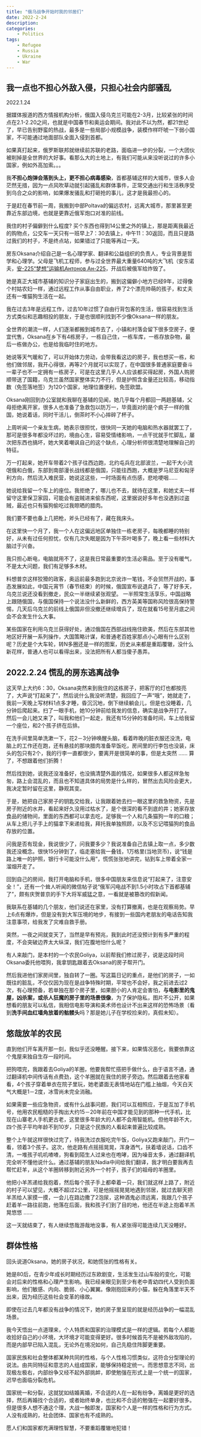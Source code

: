 ```yaml
---
title: "俄乌战争开始时我的邻居们"
date: 2022-2-24
description: 
categories:
    - Politics
tags:  
    - Refugee
    - Russia
    - Ukraine
    - War
---
```



## **我一点也不担心外敌入侵，只担心社会内部骚乱**

2022.1.24

据媒体报道的西方情报机构分析，俄国入侵乌克兰可能在2-3月，比较紧张的时间点在2.1-2.20之间，也就是中国春节和奥运会期间。我对此不以为然，都21世纪了，早已告别野蛮的热战，最多是一些局部小规模战争，装模作样吓唬一下弱小国家，不可能通过地面部队全面入侵到首都。

如果真打起来，俄罗斯联邦就继续前苏联的老路，面临进一步的分裂，一个大团伙被削掉是全世界的大好事。看那么大的土地上，有我们可能从来没听说过的许多小国家，例如外高加索。。。

我**不担心炮弹会落到头上，更不担心病毒感染**，首都基辅这样的大城市，很多人会茫然无措，因为一点风吹草动就引起骚乱和群体事件，正常交通出行和生活秩序受到乌合之众的影响，如果爆发骚乱和打砸抢的事儿，这才是我最担心的。

于是赶在春节前一周，我搬到中部Poltava的偏远农村，远离大城市，那里甚至更靠近东部边境，也就是更靠近俄军炮口对准的前线。

我住的村子偏僻到什么程度? 买个东西也得到14公里之外的镇上，那是距离我最近的购物点，公交车一天只有一班早上7：30去镇上，中午11：30返回，而且只是路过我们的村子，不是终点站，如果错过了只能等再过一天。

房东Oksana介绍自己是一名心理学家、翻译和公益组织的负责人，专业背景是哲学和心理学。父母是飞机工程师，参与过全世界最大重量640吨的大飞机（安东诺夫，[安-225“梦想”运输机Антонов Ан-225](https://zh.wikipedia.org/zh-sg/%E5%AE%89-22)，开战后被俄军给炸毁了。

她是真正大城市基辅的知识分子家庭出生的，搬到这偏僻小地方已经9年，过得像个村姑农妇一样，通过远程工作从事自由职业，养了2个漂亮帅萌的孩子，和丈夫还有一堆猫狗生活在一起。

我在过去3年是远程工作，过去10年过惯了自由行背包客的生活，很容易找到生活方式类似和志趣相投的朋友，于是也很顺利找到不少像Oksana一样的朋友。

全世界的潮流一样，人们逐渐都搬到城市去了，小镇和村落会留下很多空房子，便宜代售，Oksana在乡下有4栋房子，一栋自己住，一栋车库，一栋存放杂物，最后一栋做办公，也是给我临时住的地方。

她说等天气暖和了，可以开始体力劳动，会带我看这边的房子，我也想买一栋，和他们做邻居，我开心得很，再等2个月就可以实现了，在中国很多普通家庭要奋斗一辈子也不一定拥有一栋房子，可是在这里几乎人人应该都买得起房，外国人购房顺带送了国籍，乌克兰虽然国家整体实力不行，但是护照含金量还比较高，移动指数（免签落地签）为120个国家，地理位置便利，免签欧盟。

Oksana刚回到办公室就和我聊在基辅的见闻，她几乎每个月都回一两趟基辅，父母拒绝离开家，很多人也准备了急救包以防万一，毕竟面对的是个疯子一样的俄国，她说着话，同时干活儿，倒茶时不小心摔碎了杯子。

上周听闻一个亲友生病，她表示很担忧，很快同一天她的电脑和热水器就罢工了，那可是很多年都没坏过的，境由心生，容易受情绪影响，一点干扰就手忙脚乱，屡次把东西也搞坏，她大笑着嘲讽自己的这个缺点，心理分析师很清楚地理解自己的特征。

万一打起来，她开车带着2个孩子往西边跑，北约屯兵在北部波兰，一起干大小流氓俄和白俄，东部到南部漫长战线都是俄国，只能往西跑，大概是罗马尼亚和匈牙利方向，然后流入难民营，她说这这些，一时场面有点伤感，悲呛哽咽……

她说给我留一个车上的座位。我拒绝了，哪儿也不去，就待在这里，和她丈夫一样留守这里保卫家园，可能会有盗贼进来偷东西呢，这里据说好多年也没遇到过盗贼，最近也只有猫狗偷吃过我晾晒的腊肉。

我们要不要也备上几把枪，斧头已经有了，藏在我床头。

在这里快一个月了，我一个人在这偏远地区单独住一栋老房子，每晚都睡的特别好，从未有过任何担忧，仅有几次失眠是因为下午茶叶喝多了，晚上看一些材料大脑过于兴奋。

我只担心断电，电脑就用不了，这是我日常最重要的生活必需品。至于没有暖气，不是太大问题，我们有足够多木材。

料想普京这样狡猾的政客，奥运前最多跑到北京讹诈一笔钱，不会贸然开战的，事态发展如此，中国元宵节（春节结束）的时候，俄国宣布说退兵了，等了好多天，乌克兰说还没看到撤走，民众一半继续紧张观望。 一半照常生活享乐，中国战略上跟随俄国，与俄国保持一个说法没什么新鲜的，西方英美等国称风险很高保持警惕，几天后乌克兰的前线上俄国非但没撤还继续增兵了，现在就看15号至月底之间会不会发生什么大事。

某些国家在利用乌克兰获得好处，通过俄国在西部战线拖住欧美，然后在东部其他地区好开展一系列操作，大国策略计谋，和普通老百姓家那点小心眼有什么区别呢？历史是个大车轮，转N多圈还是一样的图案，历史从来都是重蹈覆辙，没什么新花样，普通人也可以看得出来，没法把所有人都当傻子愚弄。

## 2022.2.24 慌乱的房东逃离战争

这天早上大约6：30，Oksana突然来到我住的这栋房子，把客厅的灯也都按亮了，大声说“打起来了”，然后说什么我没听清楚，我回应了一声“哦”，她就走了，我前一天晚上写材料1点多才睡，昏沉沉地，倒下继续躺会儿，但是也没睡着，几分钟后爬起来。扫了一眼手机，她10分钟前给我发的信息，确实是战争开打了。 然后一会儿她又来了，叫我和他们一起走，我还有15分钟的准备时间，车上给我留一个座位，和2个孩子挤在后排。

在洗手间里简单洗漱一下，花2－3分钟唤醒头脑，看着昨晚的脏衣服还没洗，电脑上的工作还在跑，还有悬挂的那块腊肉准备早饭吃，房间里的行李包也没装，床头的包只有2个，我的行李一直都很少，要离开是很简单的事，但是太突然 …… 算了，不想跟着他们折腾！

然后找到她，说我还没准备好，也没搞清楚外面的情况，如果很多人都这样急匆匆，路上会混乱的，而且也不知道具体的局势是什么样的，冒然出去风险会更大，我决定暂时留在这里，静观其变。

于是，她把自己家房子的钥匙交给我，让我跟着她去扫一眼这里的救急物资，先是房子附近的水井，看起来好久没用过枯水了，是个很深的看不到底的井；她家存放食品的储物间，里面的东西都可以拿去吃，足够我一个人和几条猫狗一年的口粮；从车上把儿子手上的猫拿下来递给我，拜托我单独照顾，以及不忘记喂猫狗的食品存放的位置。

问我是否有现金，我说很少了，问我要多少？我说准备自己去镇上取一点，多少数我还没概念。很快15分钟到了，临走塞给我一叠钱，1万格里(当地货币)，说“钱是路上唯一的护照，银行卡可能没什么用”，慌慌张张地讲完，钻到车上带着全家一溜烟开走了。

回到自己的房间，我打开电脑和手机，很多中国朋友来信息说“打起来了，注意安全！”，还有一个耸人听闻的微信帖子说“俄军闪电战不到1.5小时攻占下首都基辅了”，颇有庆贺普京的手下大将军威猛之意，一看就是被篡改的假新闻。

我联系在基辅的几个朋友，他们说还在家里，没有打算撤离，也是在观察局势。早上6点有爆炸，但是没有到大军压境的地步，有接到一些国内老朋友的电话告知我注意事项，给我发了灾难自救手册。

突然，一夜之间就变天了，当然是早有预兆，我到此时还没预计到有多严重的程度，不会突破边界太大纵深，我们在腹地怕什么呢？

有人来敲门，是本村的一个农民Goliya，以前帮我们修过房子，说是这段时间Oksana委托他喂狗，我拿钥匙跟着去Oksana的房子帮开门。

然后我进他们家房间里，独自转了一圈。写这篇日记的重点，是他们的房子，一如既往的脏乱，不仅仅因为现在是战争特殊时期，平常也不会好，我之前进去过2次，有心理预备，若单独在那个房子里，如果胆小的人肯定会害怕，**与电影里的鬼屋，凶杀案，或杀人狂魔的房子里的场景很像**，为了保护隐私，图片不公开，如果想看的朋友可以私信，我相信电影导演和美术师也设计不出来这样的恐怖场景（看到**洗手间血红墙角放着的骷髅头**吗？那是她儿子在学校捡来的，真假未知）。

## 悠哉放羊的农民

直到他们开车离开那一刻，我似乎还没睡醒。接下来，如果情况恶化，我要依靠这个鬼屋来独自生存一段时间。

把狗喂完，我跟着去Goliya的羊圈，他要我帮忙搭把手做什么，由于语言不通，通过翻译机中间传话有点费劲，这个羊圈就在我住的房子旁边。然后跟着去他家看看，4个孩子穿着单衣在院子里玩，她老婆面无表情地站在门槛上抽烟，今天白天气大概是1－2度，冰雪尚未完全消融。

如果需要一些应急物资，或有什么战事问题，我们可以互相照应，于是互加了手机号，他用农民粗糙的手掏出大约15－20年前在中国才能见到的那种一代手机，比现在山寨老人手机更古老，这里很多年龄大的人都不会用智能机。但他年龄不大，四个孩子平均年龄不到10岁，只是这个民族的人看起来普遍比较成熟。

整个上午就这样很快过完了，待我洗过衣服吃完午饭，Goliya又跑来敲门，开门一看，领着3个孩子。这次，他走路有点摇摇晃晃，浑身酒气，扶着墙说话，口齿不清，一堆孩子叽叽喳喳，狗看到陌生人过来也在咆哮，因为噪音太多，通过翻译机完全听不懂他说什么。通过基辅的朋友Nadia中间给我们翻译，我才明白要我再去帮忙赶羊，从这个羊圈转移到附近另外一个村子，孩子们的祖母的羊圈里。

他把小羊羔递给我抱着，然后每个孩子手上都牵着一只，我们就这样上路了，附近的村子可以望见，大概不超过2公里，可是他摇摇晃晃地遇到邻居，就过去聊天把羊羔给人家摸一摸，一会儿在路边撒了2泡尿，这种酒鬼必须远离，我跟几个孩子赶着羊一路往前跑，他落在后面，我和孩子们到了目的地，他还在半途上抱着羊羔晃悠悠 ……

这一天就结束了，有人继续悠哉游哉地没事，有人紧张得可能连续几天没睡好。

## 群体性格

回头说道Oksana，她的房子状况，和她慌张的性格有关。

她是80后，在青少年成长时期经历过东欧剧变，生活发生过山车般的变化，可能会对后来的性格和心理产生影响。我已经亲眼见到至少有老中青幼四代人受到负面影响，他们敏感、内向、脆弱、小心翼翼。像刚抱回来的小猫，躲在角落里半天不出来，因为经历这些社会变革的缘故。

即使在过去几年都没有战争的情况下，她的房子里呈现的就是经历战争的一幅混乱场景。

我今天悟出一点道理来，个人特质和国家的治理模式是一样的逻辑。若每个人都能收拾好自己的小环境，大环境才可能变得更好。很多时候首先不是被外敌攻陷的，而是内部早已陷入混乱，无论外在境况如何，自己先稳住阵脚更重要。

国家民族和社会整体都某种共同的性格，与个人性格习惯类似，这符合分型理论的说法。由共同特征和意志的人组成国家，能够保持稳定统一。而思想意志不同，出现极左极右，内部纷争又经不起外部挑衅，即使勉强在形式上是一个统一的国家，迟早也面临分裂危机。

国家统一和分裂，这就犹如结婚离婚，不合适的人在一起有纷争，离婚是更好的选择，然后再婚找个合适的，或者始终单身，也比和不合适的勉强在一起要好很多。但是很多人想不通这个理，大战一触即发，国家和个人是一样的性格和行为方式。人没有成熟的，社会团体、国家也有不成熟的。

愿人们和国家都充满理性智慧，不要重蹈覆辙地犯错！

